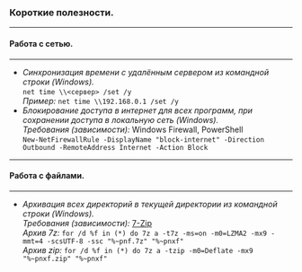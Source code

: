 ### Короткие полезности.
---  
#### Работа с сетью.  
---  
- *Синхронизация времени с удалённым сервером из командной строки (Windows).*  
```net time \\<сервер> /set /y```  
_Пример:_ ```net time \\192.168.0.1 /set /y```  
- *Блокирование доступа в интернет для всех программ, при сохранении доступа в локальную сеть (Windows).*  
_Требования (зависимости):_ Windows Firewall, PowerShell  
```New-NetFirewallRule -DisplayName "block-internet" -Direction Outbound -RemoteAddress Internet -Action Block```  
---  
#### Работа с файлами.  
---  
- *Архивация всех директорий в текущей директории из командной строки (Windows).*  
_Требования (зависимости):_ [7-Zip](https://www.7-zip.org/)  
_Архив 7z:_ ```for /d %f in (*) do 7z a -t7z -ms=on -m0=LZMA2 -mx9 -mmt=4 -scsUTF-8 -ssc "%~pnf.7z" "%~pnxf"```  
_Архив zip:_ ```for /d %f in (*) do 7z a -tzip -m0=Deflate -mx9 "%~pnxf.zip" "%~pnxf"```  
